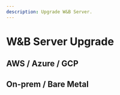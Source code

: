 ```yaml
---
description: Upgrade W&B Server.
---
```


# W&B Server Upgrade

## AWS / Azure / GCP

## On-prem / Bare Metal



